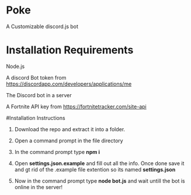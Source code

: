 # Poke
A Customizable discord.js bot 

# Installation Requirements
Node.js

A discord Bot token from https://discordapp.com/developers/applications/me

The Discord bot in a server

A Fortnite API key from https://fortnitetracker.com/site-api

#Installation Instructions
1. Download the repo and extract it into a folder.
2. Open a command prompt in the file directory 
3. In the command prompt type <b>npm i</b>
4. Open <b>settings.json.example</b> and fill out all the info. Once done save it and gt rid of the .example file extention so its named <b>settings.json</b>

5. Now in the command prompt type <b>node bot.js</b> and wait untill the bot is online in the server!
